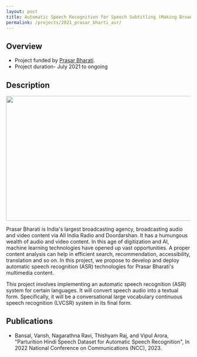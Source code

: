 ```yaml
---
layout: post
title: Automatic Speech Recognition for Speech Subtitling (Making Broadcast Content in various Indian Languages Accessible)
permalink: /projects/2021_prasar_bharti_asr/
---
```


## Overview

  - Project funded by [Prasar Bharati](https://prasarbharati.gov.in/).
  - Project duration- July 2021 to ongoing

## Description

<img class="img-cover mb-3" src="https://raw.githubusercontent.com/vipular/vipular.github.io/gh-pages/assets/img/asr_image.png" width="800" height="340">
<br />

Prasar Bharati is India's largest broadcasting agency, broadcasting audio and video content via All India Radio and Doordarshan. It has a humungous wealth of audio and video content. In this age of digitization and AI, machine learning technologies have opened up vast opportunities. A proper content analysis can help in efficient search, recommendation, accessibility, translation and so on. In this project, we propose to develop and deploy automatic speech recognition (ASR) technologies for Prasar Bharati's multimedia content.

This project involves implementing an automatic speech recognition (ASR) system for certain languages. It will convert speech audio into a textual form. Specifically, it will be a conversational large vocabulary continuous speech recognition (LVCSR) system in its final form.

## Publications
- Bansal, Vansh, Nagarathna Ravi, Thishyam Raj, and Vipul Arora, "Parturition Hindi Speech Dataset for Automatic Speech Recognition", In 2022 National Conference on Communications (NCC), 2023.
